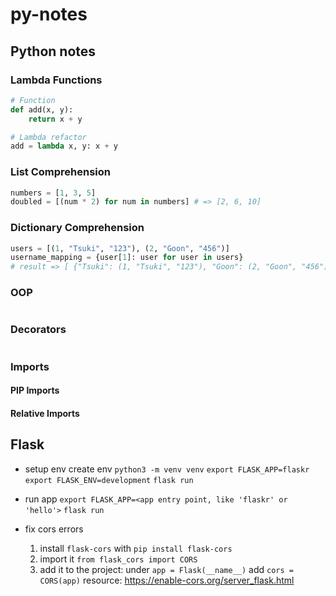 # py-notes

## Python notes

### Lambda Functions

```py
# Function
def add(x, y):
    return x + y

# Lambda refactor
add = lambda x, y: x + y
```

### List Comprehension

```py
numbers = [1, 3, 5]
doubled = [(num * 2) for num in numbers] # => [2, 6, 10]
```

### Dictionary Comprehension

```py
users = [(1, "Tsuki", "123"), (2, "Goon", "456")]
username_mapping = {user[1]: user for user in users}
# result => [ {"Tsuki": (1, "Tsuki", "123"), "Goon": (2, "Goon", "456") } ]
```

### OOP

```py

```

### Decorators

```py

```

### Imports

#### PIP Imports

#### Relative Imports

## Flask

- setup env
create env `python3 -m venv venv`
`export FLASK_APP=flaskr`
`export FLASK_ENV=development`
`flask run`

- run app
  `export FLASK_APP=<app entry point, like 'flaskr' or 'hello'>`
  `flask run`
- fix cors errors
  1. install `flask-cors` with `pip install flask-cors`
  1. import it `from flask_cors import CORS`
  1. add it to the project: under `app = Flask(__name__)` add `cors = CORS(app)`
     resource: https://enable-cors.org/server_flask.html
